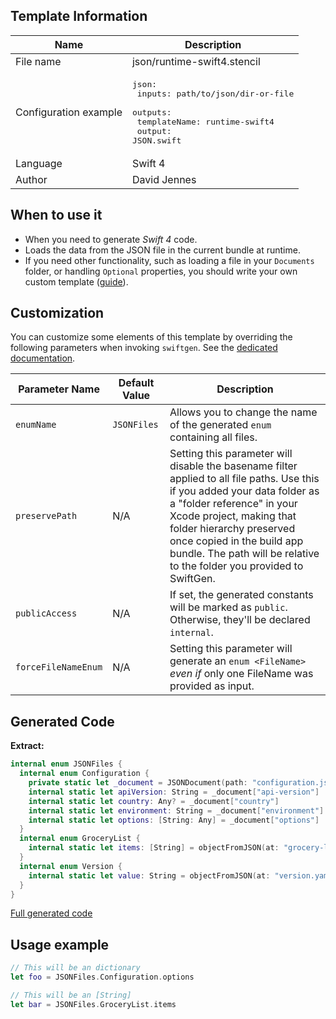 ## Template Information

| Name      | Description       |
| --------- | ----------------- |
| File name | json/runtime-swift4.stencil |
| Configuration example | <pre>json:<br />  inputs: path/to/json/dir-or-file<br />  outputs:<br />    templateName: runtime-swift4<br />    output: JSON.swift</pre> |
| Language | Swift 4 |
| Author | David Jennes |

## When to use it

- When you need to generate *Swift 4* code.
- Loads the data from the JSON file in the current bundle at runtime.
- If you need other functionality, such as loading a file in your `Documents` folder, or handling `Optional` properties, you should write your own custom template ([guide](../../Articles/Creating-custom-templates.md)).

## Customization

You can customize some elements of this template by overriding the following parameters when invoking `swiftgen`. See the [dedicated documentation](../../ConfigFile.md).

| Parameter Name | Default Value | Description |
| -------------- | ------------- | ----------- |
| `enumName` | `JSONFiles` | Allows you to change the name of the generated `enum` containing all files. |
| `preservePath` | N/A | Setting this parameter will disable the basename filter applied to all file paths. Use this if you added your data folder as a "folder reference" in your Xcode project, making that folder hierarchy preserved once copied in the build app bundle. The path will be relative to the folder you provided to SwiftGen. |
| `publicAccess` | N/A | If set, the generated constants will be marked as `public`. Otherwise, they'll be declared `internal`. |
| `forceFileNameEnum` | N/A | Setting this parameter will generate an `enum <FileName>` _even if_ only one FileName was provided as input. |

## Generated Code

**Extract:**

```swift
internal enum JSONFiles {
  internal enum Configuration {
    private static let _document = JSONDocument(path: "configuration.json")
    internal static let apiVersion: String = _document["api-version"]
    internal static let country: Any? = _document["country"]
    internal static let environment: String = _document["environment"]
    internal static let options: [String: Any] = _document["options"]
  }
  internal enum GroceryList {
    internal static let items: [String] = objectFromJSON(at: "grocery-list.yaml")
  }
  internal enum Version {
    internal static let value: String = objectFromJSON(at: "version.yaml")
  }
}
```

[Full generated code](../../../Tests/Fixtures/Generated/JSON/runtime-swift4/all.swift)

## Usage example

```swift
// This will be an dictionary
let foo = JSONFiles.Configuration.options

// This will be an [String]
let bar = JSONFiles.GroceryList.items
```
